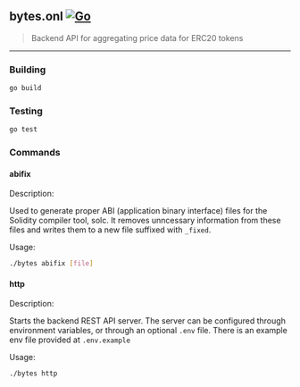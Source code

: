 bytes.onl
[![Go](https://github.com/rbrick/bytes/actions/workflows/go.yml/badge.svg)](https://github.com/rbrick/bytes/actions/workflows/go.yml)
---
> Backend API for aggregating price data for ERC20 tokens
---

### Building

```sh
go build
```

### Testing

```sh
go test
```

### Commands

#### abifix
Description: 

Used to generate proper ABI (application binary interface) files for the Solidity compiler tool, solc. It removes
unncessary information from these files and writes them to a new file suffixed with `_fixed`. 

Usage:

```sh
./bytes abifix [file]
```

#### http
Description: 

Starts the backend REST API server. The server can be configured through environment variables, or through an optional `.env` file. There is an example env file provided at `.env.example` 

Usage:

```sh
./bytes http
```

